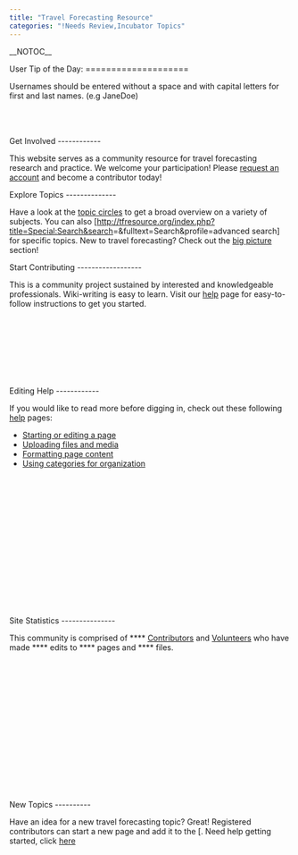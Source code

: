 ```yaml
---
title: "Travel Forecasting Resource"
categories: "!Needs Review,Incubator Topics"
---
```


\_\_NOTOC\_\_

<div class="topic-circles">
User Tip of the Day:
====================

Usernames should be entered without a space and with capital letters for first and last names. (e.g JaneDoe)

<div class="row-fluid intro-columns" style="padding-top:50px;">
<div class="span4 first get-account">
Get Involved
------------

This website serves as a community resource for travel forecasting research and practice. We welcome your participation! Please [request an account](Special:RequestAccount) and become a contributor today!

</div>
<div class="span4 explore-topics">
Explore Topics
--------------

Have a look at the [topic circles](Topic_Circles) to get a broad overview on a variety of subjects. You can also <span class="plainlinks">\[<http://tfresource.org/index.php?title=Special:Search&search>=&fulltext=Search&profile=advanced search\]</span> for specific topics. New to travel forecasting? Check out the [big picture](Big_Picture) section!

</div>
<div class="span4 start-curating">
Start Contributing
------------------

This is a community project sustained by interested and knowledgeable professionals. Wiki-writing is easy to learn. Visit our [help](Help) page for easy-to-follow instructions to get you started.

</div>
</div>
<div class="row-fluid outro-columns">
<div class="span4 first get-help" style="padding:125px 0px;">
Editing Help
------------

If you would like to read more before digging in, check out these following [help](Help:Contents) pages:

-   [Starting or editing a page](Help:Editing_and_creating_pages)
-   [Uploading files and media](Help:Media)
-   [Formatting page content](Help:Formatting)
-   [Using categories for organization](Help:Categories)

</div>
<div class="span4 stats" style="padding:125px 0px;">
Site Statistics
---------------

This community is comprised of **** [Contributors](Contributors) and [Volunteers](TF_Resource_Volunteers) who have made **** edits to **** pages and **** files.

</div>
<div class="span4 have-ideas" style="padding:125px 0px;">
New Topics
----------

Have an idea for a new travel forecasting topic? Great! Registered contributors can start a new page and add it to the \[. Need help getting started, click [here](Help:Editing_and_creating_pages)

</div>
</div>



